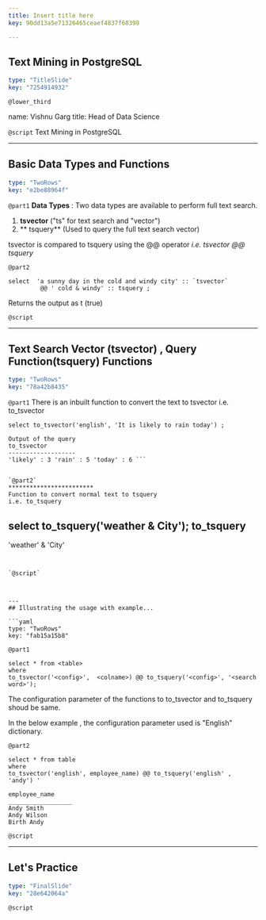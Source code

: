 ```yaml
---
title: Insert title here
key: 90dd13a5e71326465ceaef4837f68398

---
```

## Text Mining in PostgreSQL

```yaml
type: "TitleSlide"
key: "7254914932"
```

`@lower_third`

name: Vishnu Garg
title: Head of Data Science


`@script`
Text Mining in PostgreSQL


---
## Basic Data Types and Functions

```yaml
type: "TwoRows"
key: "e2be88964f"
```

`@part1`
**Data Types** : Two data types are available to perform full text search.

1. **tsvector** ("ts" for text search and "vector")
2. ** tsquery** (Used to query the full text search vector)


tsvector is compared to tsquery using the @@ operator 
_i.e. tsvector @@ tsquery_


`@part2`
```
select  'a sunny day in the cold and windy city' :: `tsvector`
         @@ ' cold & windy' :: tsquery ;
```
Returns the output as t (true)


`@script`



---
## Text Search Vector (tsvector) , Query Function(tsquery) Functions



```yaml
type: "TwoRows"
key: "78a42b8435"
```

`@part1`
There is an inbuilt function to convert the text to tsvector
i.e. to_tsvector

```
select to_tsvector('english', 'It is likely to rain today') ;

Output of the query
to_tsvector
-------------------
'likely' : 3 'rain' : 5 'today' : 6 ```


`@part2`
************************
Function to convert normal text to tsquery
i.e. to_tsquery

```
select to_tsquery('weather & City');
to_tsquery
-----------
'weather' & 'City'
```


`@script`



---
## Illustrating the usage with example...

```yaml
type: "TwoRows"
key: "fab15a15b8"
```

`@part1`
```
select * from <table>
where
to_tsvector('<config>',  <colname>) @@ to_tsquery('<config>', '<search word>');
```

The configuration parameter of the functions to to_tsvector and to_tsquery shoud be same.

In the below example , the configuration parameter used is "English" dictionary.


`@part2`
```
select * from table
where
to_tsvector('english', employee_name) @@ to_tsquery('english' , 'andy') '

employee_name
__________________
Andy Smith
Andy Wilson
Birth Andy

```


`@script`



---
## Let's Practice

```yaml
type: "FinalSlide"
key: "28e642064a"
```

`@script`


